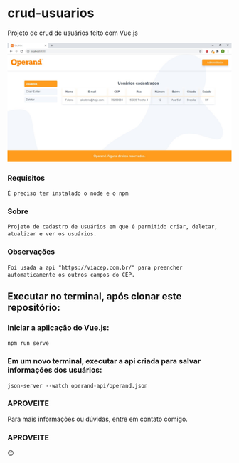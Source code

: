# crud-usuarios
 Projeto de crud de usuários feito com Vue.js
 
 ![Operand projeto](https://github.com/lucasfariasm/crud-usuarios/blob/master/src/assets/Operand.jpg?raw=true)
 
### Requisitos
```
É preciso ter instalado o node e o npm
```

### Sobre
```
Projeto de cadastro de usuários em que é permitido criar, deletar, atualizar e ver os usuários.
```

### Observações
```
Foi usada a api "https://viacep.com.br/" para preencher automaticamente os outros campos do CEP.
```

## Executar no terminal, após clonar este repositório:

### Iniciar a aplicação do Vue.js:
```
npm run serve
```
### Em um novo terminal, executar a api criada para salvar informações dos usuários:
```
json-server --watch operand-api/operand.json
```

### APROVEITE
Para mais informações ou dúvidas, entre em contato comigo.

### APROVEITE
😊
